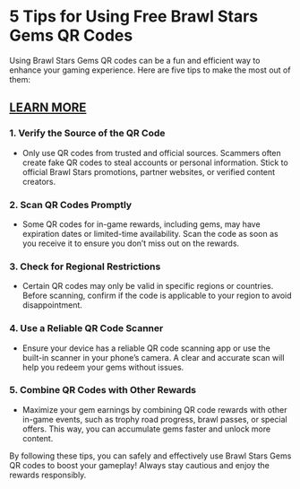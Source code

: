 # <h1>5 Tips for Using Free Brawl Stars Gems QR Codes</h1>

<div class="ds-markdown ds-markdown--block">
<p>Using Brawl Stars Gems QR codes can be a fun and efficient way to enhance your gaming experience. Here are five tips to make the most out of them:</p>
<h2><a href="https://allresources.xyz/brawlstars.html/">LEARN MORE</a></h2>
<h3>1. <strong>Verify the Source of the QR Code</strong></h3>
<ul>
<li>
<p>Only use QR codes from trusted and official sources. Scammers often create fake QR codes to steal accounts or personal information. Stick to official Brawl Stars promotions, partner websites, or verified content creators.</p>
</li>
</ul>
<h3>2. <strong>Scan QR Codes Promptly</strong></h3>
<ul>
<li>
<p>Some QR codes for in-game rewards, including gems, may have expiration dates or limited-time availability. Scan the code as soon as you receive it to ensure you don&rsquo;t miss out on the rewards.</p>
</li>
</ul>
<h3>3. <strong>Check for Regional Restrictions</strong></h3>
<ul>
<li>
<p>Certain QR codes may only be valid in specific regions or countries. Before scanning, confirm if the code is applicable to your region to avoid disappointment.</p>
</li>
</ul>
<h3>4. <strong>Use a Reliable QR Code Scanner</strong></h3>
<ul>
<li>
<p>Ensure your device has a reliable QR code scanning app or use the built-in scanner in your phone&rsquo;s camera. A clear and accurate scan will help you redeem your gems without issues.</p>
</li>
</ul>
<h3>5. <strong>Combine QR Codes with Other Rewards</strong></h3>
<ul>
<li>
<p>Maximize your gem earnings by combining QR code rewards with other in-game events, such as trophy road progress, brawl passes, or special offers. This way, you can accumulate gems faster and unlock more content.</p>
</li>
</ul>
<p>By following these tips, you can safely and effectively use Brawl Stars Gems QR codes to boost your gameplay! Always stay cautious and enjoy the rewards responsibly.</p>
</div>
